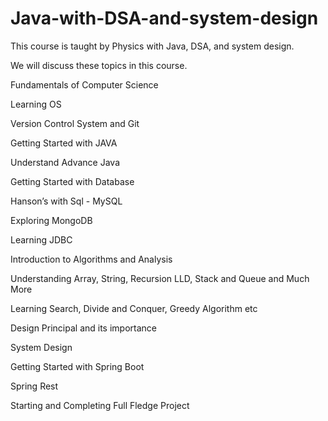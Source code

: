# Java-with-DSA-and-system-design

This course is taught by Physics with Java, DSA, and system design. 

We will discuss these topics in this course.




Fundamentals of Computer Science

Learning OS

Version Control System and Git

Getting Started with JAVA

Understand Advance Java

Getting Started with Database

Hanson’s with Sql - MySQL

Exploring MongoDB

Learning JDBC

Introduction to Algorithms and Analysis

Understanding Array, String, Recursion LLD, Stack and Queue and Much More

Learning Search, Divide and Conquer, Greedy Algorithm etc

Design Principal and its importance

System Design

Getting Started with Spring Boot

Spring Rest

Starting and Completing Full Fledge Project